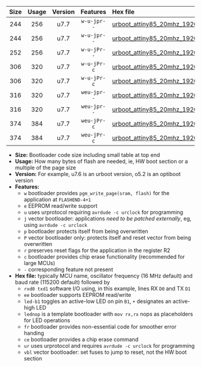|Size|Usage|Version|Features|Hex file|
|:-:|:-:|:-:|:-:|:--|
|244|256|u7.7|`w-u-jpr--`|[urboot_attiny85_20mhz_19200bps_rxb4_txb3_led+b1_ur_vbl.hex](https://raw.githubusercontent.com/stefanrueger/urboot.hex/main/mcus/attiny85/fcpu_20mhz/19200_bps/urboot_attiny85_20mhz_19200bps_rxb4_txb3_led+b1_ur_vbl.hex)|
|244|256|u7.7|`w-u-jpr--`|[urboot_attiny85_20mhz_19200bps_rxb4_txb3_lednop_ur_vbl.hex](https://raw.githubusercontent.com/stefanrueger/urboot.hex/main/mcus/attiny85/fcpu_20mhz/19200_bps/urboot_attiny85_20mhz_19200bps_rxb4_txb3_lednop_ur_vbl.hex)|
|252|256|u7.7|`w-u-jPr--`|[urboot_attiny85_20mhz_19200bps_rxb4_txb3_ur_vbl.hex](https://raw.githubusercontent.com/stefanrueger/urboot.hex/main/mcus/attiny85/fcpu_20mhz/19200_bps/urboot_attiny85_20mhz_19200bps_rxb4_txb3_ur_vbl.hex)|
|306|320|u7.7|`w-u-jPr-c`|[urboot_attiny85_20mhz_19200bps_rxb4_txb3_led+b1_fr_ce_ur_vbl.hex](https://raw.githubusercontent.com/stefanrueger/urboot.hex/main/mcus/attiny85/fcpu_20mhz/19200_bps/urboot_attiny85_20mhz_19200bps_rxb4_txb3_led+b1_fr_ce_ur_vbl.hex)|
|306|320|u7.7|`w-u-jPr-c`|[urboot_attiny85_20mhz_19200bps_rxb4_txb3_lednop_fr_ce_ur_vbl.hex](https://raw.githubusercontent.com/stefanrueger/urboot.hex/main/mcus/attiny85/fcpu_20mhz/19200_bps/urboot_attiny85_20mhz_19200bps_rxb4_txb3_lednop_fr_ce_ur_vbl.hex)|
|316|320|u7.7|`weu-jpr--`|[urboot_attiny85_20mhz_19200bps_rxb4_txb3_ee_led+b1_ur_vbl.hex](https://raw.githubusercontent.com/stefanrueger/urboot.hex/main/mcus/attiny85/fcpu_20mhz/19200_bps/urboot_attiny85_20mhz_19200bps_rxb4_txb3_ee_led+b1_ur_vbl.hex)|
|316|320|u7.7|`weu-jpr--`|[urboot_attiny85_20mhz_19200bps_rxb4_txb3_ee_lednop_ur_vbl.hex](https://raw.githubusercontent.com/stefanrueger/urboot.hex/main/mcus/attiny85/fcpu_20mhz/19200_bps/urboot_attiny85_20mhz_19200bps_rxb4_txb3_ee_lednop_ur_vbl.hex)|
|374|384|u7.7|`weu-jPr-c`|[urboot_attiny85_20mhz_19200bps_rxb4_txb3_ee_led+b1_fr_ce_ur_vbl.hex](https://raw.githubusercontent.com/stefanrueger/urboot.hex/main/mcus/attiny85/fcpu_20mhz/19200_bps/urboot_attiny85_20mhz_19200bps_rxb4_txb3_ee_led+b1_fr_ce_ur_vbl.hex)|
|374|384|u7.7|`weu-jPr-c`|[urboot_attiny85_20mhz_19200bps_rxb4_txb3_ee_lednop_fr_ce_ur_vbl.hex](https://raw.githubusercontent.com/stefanrueger/urboot.hex/main/mcus/attiny85/fcpu_20mhz/19200_bps/urboot_attiny85_20mhz_19200bps_rxb4_txb3_ee_lednop_fr_ce_ur_vbl.hex)|

- **Size:** Bootloader code size including small table at top end
- **Usage:** How many bytes of flash are needed, ie, HW boot section or a multiple of the page size
- **Version:** For example, u7.6 is an urboot version, o5.2 is an optiboot version
- **Features:**
  + `w` bootloader provides `pgm_write_page(sram, flash)` for the application at `FLASHEND-4+1`
  + `e` EEPROM read/write support
  + `u` uses urprotocol requiring `avrdude -c urclock` for programming
  + `j` vector bootloader: applications *need to be patched externally*, eg, using `avrdude -c urclock`
  + `p` bootloader protects itself from being overwritten
  + `P` vector bootloader only: protects itself and reset vector from being overwritten
  + `r` preserves reset flags for the application in the register R2
  + `c` bootloader provides chip erase functionality (recommended for large MCUs)
  + `-` corresponding feature not present
- **Hex file:** typically MCU name, oscillator frequency (16 MHz default) and baud rate (115200 default) followed by
  + `rxd0 txd1` software I/O using, in this example, lines RX `D0` and TX `D1`
  + `ee` bootloader supports EEPROM read/write
  + `led-b1` toggles an active-low LED on pin `B1`, `+` designates an active-high LED
  + `lednop` is a template bootloader with `mov rx,rx` nops as placeholders for LED operations
  + `fr` bootloader provides non-essential code for smoother error handing
  + `ce` bootloader provides a chip erase command
  + `ur` uses urprotocol and requires `avrdude -c urclock` for programming
  + `vbl` vector bootloader: set fuses to jump to reset, not the HW boot section
